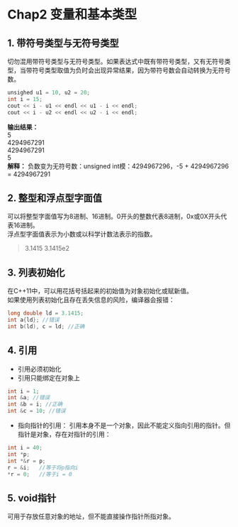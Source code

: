 # Chap2 变量和基本类型
## 1. 带符号类型与无符号类型
切勿混用带符号类型与无符号类型。如果表达式中既有带符号类型，又有无符号类型，当带符号类型取值为负时会出现异常结果，因为带符号数会自动转换为无符号数。
```C++
unsighed u1 = 10, u2 = 20;
int i = 15;
cout << i - u1 << endl << u1 - i << endl;
cout << i - u2 << endl << u2 - i << endl;
```
**输出结果：**  
5  
4294967291  
4294967291  
5  
**解释：** 负数变为无符号数：unsigned int模：4294967296，-5 + 4294967296 = 4294967291
## 2. 整型和浮点型字面值
可以将整型字面值写为8进制、16进制。0开头的整数代表8进制，0x或0X开头代表16进制。  
浮点型字面值表示为小数或以科学计数法表示的指数。
> 3.1415 3.1415e2
## 3. 列表初始化
在C++11中，可以用花括号括起来的初始值为对象初始化或赋新值。  
如果使用列表初始化且存在丢失信息的风险，编译器会报错：
```C++
long double ld = 3.1415;
int a{ld}; //错误
int b(ld), c = ld; //正确
```
## 4. 引用
- 引用必须初始化  
- 引用只能绑定在对象上
```C++
int i = 1;
int &a; //错误
int &b = i; //正确
int &c = 10; //错误
```
- 指向指针的引用：
引用本身不是一个对象，因此不能定义指向引用的指针。但指针是对象，存在对指针的引用：
```C++
int i = 40;
int *p;
int *&r = p;
r = &i;   //等于将p指向i
*r = 0;   //等于i = 0
```
## 5. void指针
可用于存放任意对象的地址，但不能直接操作指针所指对象。
